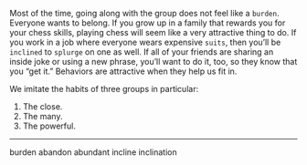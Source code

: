 Most of the time, going along with the group does not feel like a
`burden`. Everyone wants to belong. If you grow up in a family that
rewards you for your chess skills, playing chess will seem like a very
attractive thing to do. If you work in a job where everyone wears
expensive `suits`, then you’ll be `inclined` to `splurge` on one as well. If all
of your friends are sharing an inside joke or using a new phrase, you’ll
want to do it, too, so they know that you “get it.” Behaviors are
attractive when they help us fit in.

We imitate the habits of three groups in particular:
1. The close.
2. The many.
3. The powerful.

---
burden abandon abundant
incline inclination